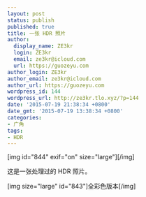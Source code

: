 ```yaml
---
layout: post
status: publish
published: true
title: 一张 HDR 照片
author:
  display_name: ZE3kr
  login: ZE3kr
  email: ze3kr@icloud.com
  url: https://guozeyu.com
author_login: ZE3kr
author_email: ze3kr@icloud.com
author_url: https://guozeyu.com
wordpress_id: 144
wordpress_url: http://ze3kr.tlo.xyz/?p=144
date: '2015-07-19 21:38:34 +0800'
date_gmt: '2015-07-19 13:38:34 +0800'
categories:
- 广角
tags:
- HDR
---
```

<p>[img id="844" exif="on" size="large"][/img]</p>
<p>这是一张处理过的 HDR 照片。</p>
<p>[img size="large" id="843"]全彩色版本[/img]</p>
